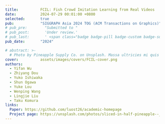 ```yaml
---
title:          FCIL: Fish Crowd Imitation Learning from Real Videos
date:           2024-07-29 00:01:00 +0800
selected:       true
pub:            "SIGGRAPH Asia 2024 TOG (ACM Transactions on Graphics)"
# pub_pre:        "Submitted to "
# pub_post:       'Under review.'
# pub_last:       ' <span class="badge badge-pill badge-custom badge-success">Spotlight</span>'
pub_date:       "2024"

# abstract: >-
  # Photo by Pineapple Supply Co. on Unsplash. Massa ultricies mi quis hendrerit dolor magna. Arcu non odio euismod lacinia at quis risus sed. Et tortor at risus viverra. Enim neque volutpat ac tincidunt. Dictum varius duis at consectetur lorem donec.
cover:          assets/images/covers/FCIL-cover.png
authors:
  - Yifan Wu
  - Zhiyang Dou 
  - Yuko Ishiwaka
  - Shun Ogawa
  - Yuke Lou
  - Wenping Wang
  - Lingjie Liu
  - Taku Komura
links:
  Paper: https://github.com/luost26/academic-homepage
  Project page: https://unsplash.com/photos/sliced-in-half-pineapple--_PLJZmHZzk
---
```

